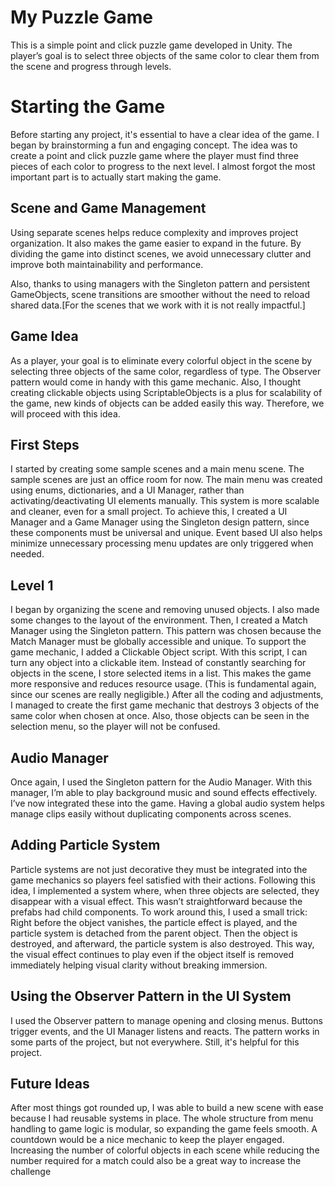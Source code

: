 # My Puzzle Game

This is a simple point and click puzzle game developed in Unity.
The player’s goal is to select three objects of the same color to clear them from the scene and progress through levels.

# Starting the Game

Before starting any project, it's essential to have a clear idea of the game.
I began by brainstorming a fun and engaging concept. The idea was to create a point and click puzzle game where the player must find three pieces of each color to progress to the next level.
I almost forgot the most important part is to actually start making the game.

## Scene and Game Management

Using separate scenes helps reduce complexity and improves project organization.
It also makes the game easier to expand in the future.
By dividing the game into distinct scenes, we avoid unnecessary clutter and improve both maintainability and performance.

Also, thanks to using managers with the Singleton pattern and persistent GameObjects, scene transitions are smoother without the need to reload shared data.[For the scenes that we work with it is not really impactful.]

## Game Idea

As a player, your goal is to eliminate every colorful object in the scene by selecting three objects of the same color, regardless of type.
The Observer pattern would come in handy with this game mechanic.
Also, I thought creating clickable objects using ScriptableObjects is a plus for scalability of the game, new kinds of objects can be added easily this way. Therefore, we will proceed with this idea.

## First Steps

I started by creating some sample scenes and a main menu scene. The sample scenes are just an office room for now.
The main menu was created using enums, dictionaries, and a UI Manager, rather than activating/deactivating UI elements manually.
This system is more scalable and cleaner, even for a small project.
To achieve this, I created a UI Manager and a Game Manager using the Singleton design pattern, since these components must be universal and unique.
Event based UI also helps minimize unnecessary processing menu updates are only triggered when needed.

## Level 1

I began by organizing the scene and removing unused objects. I also made some changes to the layout of the environment.
Then, I created a Match Manager using the Singleton pattern. This pattern was chosen because the Match Manager must be globally accessible and unique.
To support the game mechanic, I added a Clickable Object script. With this script, I can turn any object into a clickable item.
Instead of constantly searching for objects in the scene, I store selected items in a list. This makes the game more responsive and reduces resource usage. (This is fundamental again, since our scenes are really negligible.)
After all the coding and adjustments, I managed to create the first game mechanic that destroys 3 objects of the same color when chosen at once.
Also, those objects can be seen in the selection menu, so the player will not be confused.

## Audio Manager

Once again, I used the Singleton pattern for the Audio Manager.
With this manager, I’m able to play background music and sound effects effectively.
I’ve now integrated these into the game. Having a global audio system helps manage clips easily without duplicating components across scenes.

## Adding Particle System

Particle systems are not just decorative they must be integrated into the game mechanics so players feel satisfied with their actions.
Following this idea, I implemented a system where, when three objects are selected, they disappear with a visual effect.
This wasn’t straightforward because the prefabs had child components. To work around this, I used a small trick:
Right before the object vanishes, the particle effect is played, and the particle system is detached from the parent object.
Then the object is destroyed, and afterward, the particle system is also destroyed.
This way, the visual effect continues to play even if the object itself is removed immediately helping visual clarity without breaking immersion.

## Using the Observer Pattern in the UI System

I used the Observer pattern to manage opening and closing menus.
Buttons trigger events, and the UI Manager listens and reacts.
The pattern works in some parts of the project, but not everywhere. Still, it's helpful for this project.

## Future Ideas
After most things got rounded up, I was able to build a new scene with ease because I had reusable systems in place.
The whole structure from menu handling to game logic is modular, so expanding the game feels smooth.
A countdown would be a nice mechanic to keep the player engaged.
Increasing the number of colorful objects in each scene while reducing the number required for a match could also be a great way to increase the challenge





